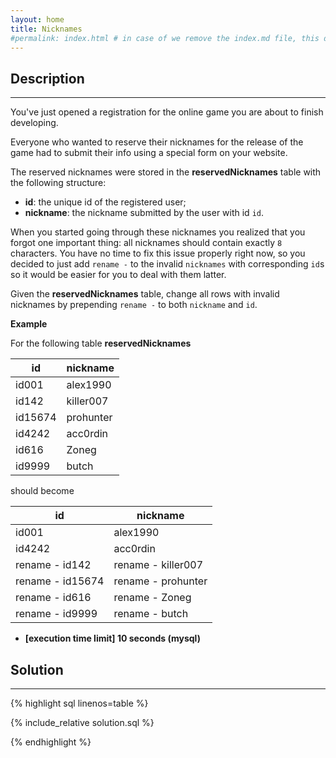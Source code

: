 ```yaml
---
layout: home
title: Nicknames
#permalink: index.html # in case of we remove the index.md file, this doc will be the index page
---
```


<div class="row">
<div class="columnStmt" markdown="1">

## Description
------

You've just opened a registration for the online game you are about to finish developing.

Everyone who wanted to reserve their nicknames for the release of the game had to submit their info using a special form on your website.

The reserved nicknames were stored in the **reservedNicknames** table with the following structure:

* **id**: the unique id of the registered user;
* **nickname**: the nickname submitted by the user with id <code>id</code>.

When you started going through these nicknames you realized that you forgot one important thing: all nicknames should contain exactly <code>8</code> characters.
You have no time to fix this issue properly right now, so you decided to just add <code>rename -</code> to the invalid <code>nicknames</code> with corresponding <code>id</code>s so it would be easier for you to deal with them latter.

Given the **reservedNicknames** table, change all rows with invalid nicknames by prepending <code>rename -</code> to both <code>nickname</code> and <code>id</code>.

**Example**

For the following table **reservedNicknames**


| id      | nickname  |
| ------- | --------- |
| id001   | alex1990  |
| id142   | killer007 |
| id15674 | prohunter |
| id4242  | acc0rdin  |
| id616   | Zoneg     |
| id9999  | butch     |

should become

| id               | nickname           |
| ---------------- | ------------------ |
| id001            | alex1990           |
| id4242           | acc0rdin           |
| rename - id142   | rename - killer007 |
| rename - id15674 | rename - prohunter |
| rename - id616   | rename - Zoneg     |
| rename - id9999  | rename - butch     |

* **[execution time limit] 10 seconds (mysql)**

</div>
<div class="columnSol" markdown="1">

## Solution
------

{% highlight sql linenos=table %}

{% include_relative solution.sql %}

{% endhighlight %}

</div>
</div>
